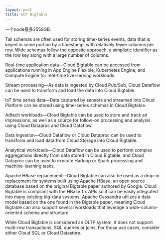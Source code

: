```yaml
---
layout: post
title: GCP BigTable
---
```

一个node最多2559GB.

Tall schemas are often used for storing time-series events, data that is keyed in some portion by a timestamp, with relatively fewer columns per row. Wide schemas follow the opposite approach, a simplistic identifier as the row key along with a large number of columns.

Real-time application data—Cloud Bigtable can be accessed from applications running in App Engine Flexible, Kubernetes Engine, and Compute Engine for real-time live-serving workloads.

Stream processing—As data is ingested by Cloud Pub/Sub, Cloud Dataflow can be used to transform and load the data into Cloud Bigtable.

IoT time series data—Data captured by sensors and streamed into Cloud Platform can be stored using time-series schemas in Cloud Bigtable.

Adtech workloads—Cloud Bigtable can be used to store and track ad impressions, as well as a source for follow-on processing and analysis using Cloud Dataproc and Cloud Dataflow.

Data ingestion—Cloud Dataflow or Cloud Dataproc can be used to transform and load data from Cloud Storage into Cloud Bigtable.

Analytical workloads—Cloud Dataflow can be used to perform complex aggregations directly from data stored in Cloud Bigtable, and Cloud Dataproc can be used to execute Hadoop or Spark processing and machine-learning tasks.

Apache HBase replacement—Cloud Bigtable can also be used as a drop-in replacement for systems built using Apache HBase, an open source database based on the original Bigtable paper authored by Google. Cloud Bigtable is compliant with the HBase 1.x APIs so it can be easily integrated into many existing big-data systems. Apache Cassandra utilizes a data model based on the one found in the Bigtable paper, meaning Cloud Bigtable can also support several workloads that leverage a wide-column-oriented schema and structure.

While Cloud Bigtable is considered an OLTP system, it does not support multi-row transactions, SQL queries or joins. For those use cases, consider either Cloud SQL or Cloud Datastore.
